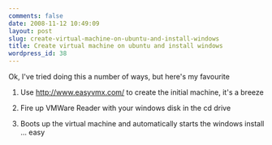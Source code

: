 ```yaml
---
comments: false
date: 2008-11-12 10:49:09
layout: post
slug: create-virtual-machine-on-ubuntu-and-install-windows
title: Create virtual machine on ubuntu and install windows
wordpress_id: 38
---
```


Ok, I've tried doing this a number of ways, but here's my favourite

1) Use http://www.easyvmx.com/ to create the initial machine, it's a breeze

2) Fire up VMWare Reader with your windows disk in the cd drive

3) Boots up the virtual machine and automatically starts the windows install ... easy
